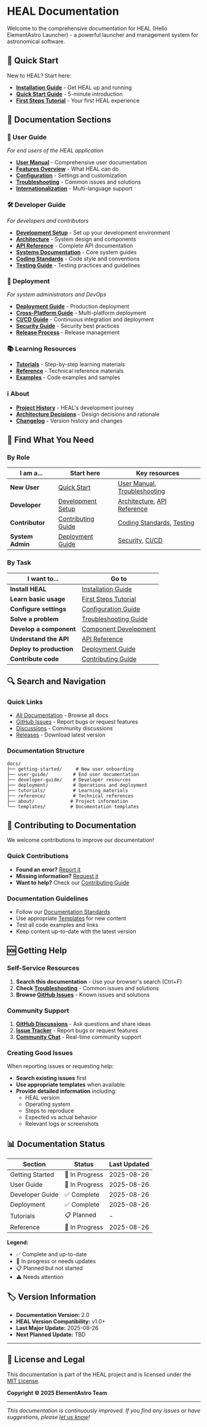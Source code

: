 # HEAL Documentation

Welcome to the comprehensive documentation for HEAL (Hello ElementAstro Launcher) - a powerful launcher and management system for astronomical software.

## 🚀 Quick Start

New to HEAL? Start here:

- **[Installation Guide](getting-started/installation.md)** - Get HEAL up and running
- **[Quick Start Guide](getting-started/quick-start.md)** - 5-minute introduction
- **[First Steps Tutorial](getting-started/first-steps.md)** - Your first HEAL experience

## 📖 Documentation Sections

### 👤 User Guide

*For end users of the HEAL application*

- **[User Manual](user-guide/user-manual.md)** - Comprehensive user documentation
- **[Features Overview](user-guide/features-overview.md)** - What HEAL can do
- **[Configuration](user-guide/configuration/)** - Settings and customization
- **[Troubleshooting](user-guide/troubleshooting.md)** - Common issues and solutions
- **[Internationalization](user-guide/internationalization.md)** - Multi-language support

### 🛠️ Developer Guide

*For developers and contributors*

- **[Development Setup](developer-guide/development-setup.md)** - Set up your development environment
- **[Architecture](developer-guide/architecture/)** - System design and components
- **[API Reference](developer-guide/api-reference/)** - Complete API documentation
- **[Systems Documentation](developer-guide/systems/)** - Core system guides
- **[Coding Standards](developer-guide/coding-standards.md)** - Code style and conventions
- **[Testing Guide](developer-guide/testing.md)** - Testing practices and guidelines

### 🚀 Deployment

*For system administrators and DevOps*

- **[Deployment Guide](deployment/deployment-guide.md)** - Production deployment
- **[Cross-Platform Guide](deployment/cross-platform.md)** - Multi-platform deployment
- **[CI/CD Guide](deployment/ci-cd.md)** - Continuous integration and deployment
- **[Security Guide](deployment/security.md)** - Security best practices
- **[Release Process](deployment/release-process.md)** - Release management

### 📚 Learning Resources

- **[Tutorials](tutorials/)** - Step-by-step learning materials
- **[Reference](reference/)** - Technical reference materials
- **[Examples](https://github.com/ElementAstro/HEAL/tree/main/examples)** - Code examples and samples

### ℹ️ About

- **[Project History](about/project-history.md)** - HEAL's development journey
- **[Architecture Decisions](about/architecture-decisions.md)** - Design decisions and rationale
- **[Changelog](about/changelog.md)** - Version history and changes

## 🎯 Find What You Need

### By Role

| I am a... | Start here | Key resources |
|-----------|------------|---------------|
| **New User** | [Quick Start](getting-started/quick-start.md) | [User Manual](user-guide/user-manual.md), [Troubleshooting](user-guide/troubleshooting.md) |
| **Developer** | [Development Setup](developer-guide/development-setup.md) | [Architecture](developer-guide/architecture/), [API Reference](developer-guide/api-reference/) |
| **Contributor** | [Contributing Guide](CONTRIBUTING.md) | [Coding Standards](developer-guide/coding-standards.md), [Testing](developer-guide/testing.md) |
| **System Admin** | [Deployment Guide](deployment/deployment-guide.md) | [Security](deployment/security.md), [CI/CD](deployment/ci-cd.md) |

### By Task

| I want to... | Go to |
|--------------|-------|
| **Install HEAL** | [Installation Guide](getting-started/installation.md) |
| **Learn basic usage** | [First Steps Tutorial](getting-started/first-steps.md) |
| **Configure settings** | [Configuration Guide](user-guide/configuration/) |
| **Solve a problem** | [Troubleshooting Guide](user-guide/troubleshooting.md) |
| **Develop a component** | [Component Development](developer-guide/architecture/components.md) |
| **Understand the API** | [API Reference](developer-guide/api-reference/) |
| **Deploy to production** | [Deployment Guide](deployment/deployment-guide.md) |
| **Contribute code** | [Contributing Guide](CONTRIBUTING.md) |

## 🔍 Search and Navigation

### Quick Links

- [All Documentation](https://github.com/ElementAstro/HEAL/tree/main/docs) - Browse all docs
- [GitHub Issues](https://github.com/ElementAstro/HEAL/issues) - Report bugs or request features
- [Discussions](https://github.com/ElementAstro/HEAL/discussions) - Community discussions
- [Releases](https://github.com/ElementAstro/HEAL/releases) - Download latest version

### Documentation Structure

```
docs/
├── getting-started/     # New user onboarding
├── user-guide/         # End user documentation
├── developer-guide/    # Developer resources
├── deployment/         # Operations and deployment
├── tutorials/          # Learning materials
├── reference/          # Technical references
├── about/             # Project information
└── templates/         # Documentation templates
```

## 📝 Contributing to Documentation

We welcome contributions to improve our documentation!

### Quick Contributions

- **Found an error?** [Report it](https://github.com/ElementAstro/HEAL/issues/new?template=documentation.md)
- **Missing information?** [Request it](https://github.com/ElementAstro/HEAL/issues/new?template=feature_request.md)
- **Want to help?** Check our [Contributing Guide](CONTRIBUTING.md)

### Documentation Guidelines

- Follow our [Documentation Standards](DOCUMENTATION_STANDARDS.md)
- Use appropriate [Templates](templates/) for new content
- Test all code examples and links
- Keep content up-to-date with the latest version

## 🆘 Getting Help

### Self-Service Resources

1. **Search this documentation** - Use your browser's search (Ctrl+F)
2. **Check [Troubleshooting](user-guide/troubleshooting.md)** - Common issues and solutions
3. **Browse [GitHub Issues](https://github.com/ElementAstro/HEAL/issues)** - Known issues and solutions

### Community Support

1. **[GitHub Discussions](https://github.com/ElementAstro/HEAL/discussions)** - Ask questions and share ideas
2. **[Issue Tracker](https://github.com/ElementAstro/HEAL/issues)** - Report bugs or request features
3. **[Community Chat](https://discord.gg/elementastro)** - Real-time community support

### Creating Good Issues

When reporting issues or requesting help:

- **Search existing issues** first
- **Use appropriate templates** when available
- **Provide detailed information** including:
  - HEAL version
  - Operating system
  - Steps to reproduce
  - Expected vs actual behavior
  - Relevant logs or screenshots

## 📊 Documentation Status

| Section | Status | Last Updated |
|---------|--------|--------------|
| Getting Started | 🚧 In Progress | 2025-08-26 |
| User Guide | 🚧 In Progress | 2025-08-26 |
| Developer Guide | ✅ Complete | 2025-08-26 |
| Deployment | ✅ Complete | 2025-08-26 |
| Tutorials | 📋 Planned | - |
| Reference | 🚧 In Progress | 2025-08-26 |

**Legend:**

- ✅ Complete and up-to-date
- 🚧 In progress or needs updates
- 📋 Planned but not started
- ⚠️ Needs attention

## 🏷️ Version Information

- **Documentation Version:** 2.0
- **HEAL Version Compatibility:** v1.0+
- **Last Major Update:** 2025-08-26
- **Next Planned Update:** TBD

---

## 📄 License and Legal

This documentation is part of the HEAL project and is licensed under the [MIT License](../LICENSE).

**Copyright © 2025 ElementAstro Team**

---

*This documentation is continuously improved. If you find any issues or have suggestions, please [let us know](https://github.com/ElementAstro/HEAL/issues)!*
